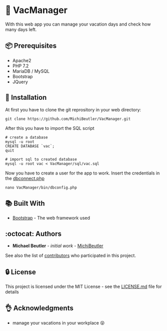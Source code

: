 # :palm_tree: VacManager
With this web app you can manage your vacation days and check how many days left.

## :package: Prerequisites

* Apache2
* PHP 7.2
* MariaDB / MySQL
* Bootstrap
* JQuery

## :checkered_flag: Installation
At first you have to clone the git reprository in your web directory:
```
git clone https://github.com/MichiBeutler/VacManager.git
```

After this you have to import the SQL script
```
# create a database
mysql -u root
CREATE DATABASE `vac`;
quit

# import sql to created database
mysql -u root vac < VacManager/sql/vac.sql
```

Now you have to create a user for the app to work.
Insert the credentials in the [dbconnect.php](https://github.com/MichiBeutler/VacManager/blob/master/bin/dbconnect.php)
```
nano VacManager/bin/dbconfig.php
```

## :books: Built With

* [Bootstrap](https://getbootstrap.com/) - The web framework used

## :octocat: Authors
* **Michael Beutler** - *initial work* - [MichiBeutler](https://github.com/MichiBeutler)

See also the list of [contributors](https://github.com/MichiBeutler/VacManager/graphs/contributors) who participated in this project.

## :lock: License
This project is licensed under the MIT License - see the [LICENSE.md](https://github.com/MichiBeutler/VacManager/blob/master/LICENSE) file for details
      
## :ok_hand: Acknowledgments
* manage your vacations in your workplace :stuck_out_tongue_closed_eyes:
